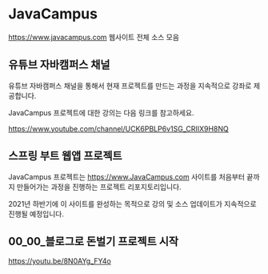 # JavaCampus
https://www.javacampus.com 웹사이트 전체 소스 모음

## 유튜브 자바캠퍼스 채널

유튜브 자바캠퍼스 채널을 통해서 현재 프로젝트를 만드는 과정을 지속적으로 강좌로 제공합니다.

JavaCampus 프로젝트에 대한 강의는 다음 링크를 참고하세요.

https://www.youtube.com/channel/UCK6PBLP6v1SG_CRIIX9H8NQ

## 스프링 부트 웹앱 프로젝트

JavaCampus 프로젝트는 https://www.JavaCampus.com 사이트를 처음부터 끝까지 만들어가는 과정을 진행하는 프로젝트 리포지토리입니다.

2021년 하반기에 이 사이트를 완성하는 목적으로 강의 및 소스 업데이트가 지속적으로 진행될 예정입니다.


## 00_00_블로그로 돈벌기 프로젝트 시작

https://youtu.be/8N0AYg_FY4o


